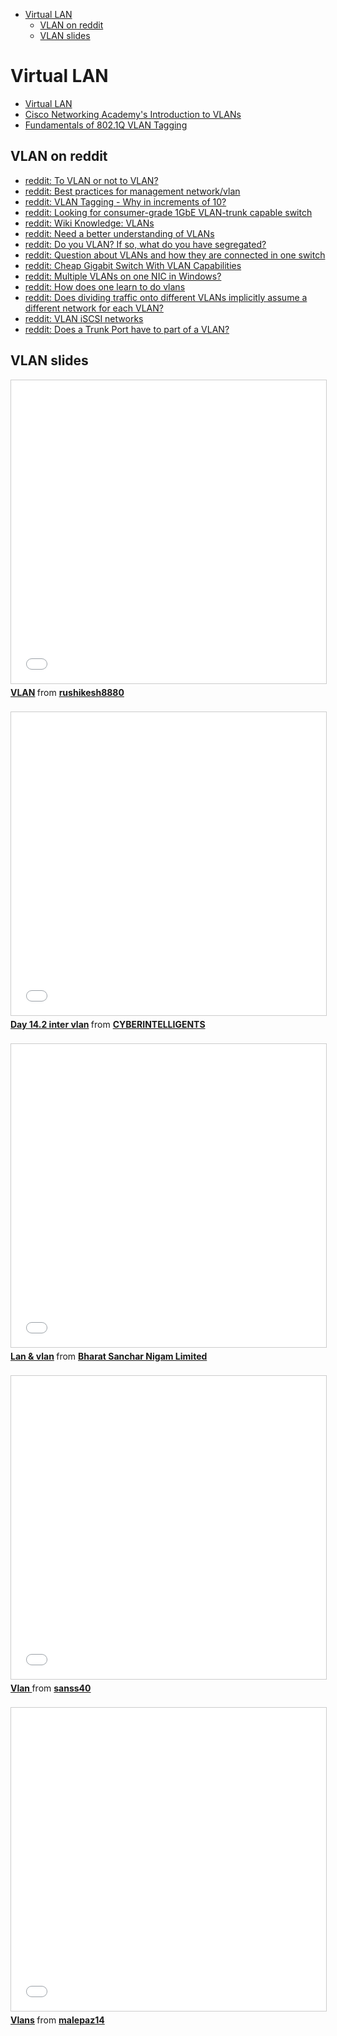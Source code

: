 <!-- MarkdownTOC -->

- [Virtual LAN](#virtual-lan)
    - [VLAN on reddit](#vlan-on-reddit)
    - [VLAN slides](#vlan-slides)

<!-- /MarkdownTOC -->


# Virtual LAN
- [Virtual LAN](https://en.wikipedia.org/wiki/Virtual_LAN)
- [Cisco Networking Academy's Introduction to VLANs](http://www.ciscopress.com/articles/article.asp?p=2181837)
- [Fundamentals of 802.1Q VLAN Tagging](https://documentation.meraki.com/zGeneral_Administration/Tools_and_Troubleshooting/Fundamentals_of_802.1Q_VLAN_tagging)

## VLAN on reddit
- [reddit: To VLAN or not to VLAN?](https://www.reddit.com/r/sysadmin/comments/22fwl9/to_vlan_or_not_to_vlan/)
- [reddit: Best practices for management network/vlan](https://www.reddit.com/r/networking/comments/1ogx0j/best_practices_for_management_networkvlan/)
- [reddit: VLAN Tagging - Why in increments of 10?](https://www.reddit.com/r/networking/comments/29i9hy/vlan_tagging_why_in_increments_of_10/)
- [reddit: Looking for consumer-grade 1GbE VLAN-trunk capable switch](https://www.reddit.com/r/networking/comments/3aljo9/looking_for_consumergrade_1gbe_vlantrunk_capable/)
- [reddit: Wiki Knowledge: VLANs](https://www.reddit.com/r/networking/comments/2yfr71/wiki_knowledge_vlans/)
- [reddit: Need a better understanding of VLANs](https://www.reddit.com/r/networking/comments/3hz70w/need_a_better_understanding_of_vlans/)
- [reddit: Do you VLAN? If so, what do you have segregated?](https://www.reddit.com/r/homelab/comments/30sv39/do_you_vlan_if_so_what_do_you_have_segregated/)
- [reddit: Question about VLANs and how they are connected in one switch](https://www.reddit.com/r/networking/comments/33xt9z/question_about_vlans_and_how_they_are_connected/)
- [reddit: Cheap Gigabit Switch With VLAN Capabilities](https://www.reddit.com/r/homelab/comments/1z542j/cheap_gigabit_switch_with_vlan_capabilities/)
- [reddit: Multiple VLANs on one NIC in Windows?](https://www.reddit.com/r/homelab/comments/3lzfuh/multiple_vlans_on_one_nic_in_windows_xpost_from/)
- [reddit: How does one learn to do vlans](https://www.reddit.com/r/homelab/comments/3bew99/how_does_one_learn_to_do_vlans/)
- [reddit: Does dividing traffic onto different VLANs implicitly assume a different network for each VLAN?](https://www.reddit.com/r/networking/comments/1s36w9/does_dividing_traffic_onto_different_vlans/)
- [reddit: VLAN iSCSI networks](https://www.reddit.com/r/networking/comments/36evvc/vlan_iscsi_networks/)
- [reddit: Does a Trunk Port have to part of a VLAN?](https://www.reddit.com/r/networking/comments/3h8iwm/does_a_trunk_port_have_to_part_of_a_vlan/)

## VLAN slides

<div class="container">
<iframe src="//www.slideshare.net/slideshow/embed_code/key/woUH1LrmGxdttE" width="595" height="485" frameborder="0" marginwidth="0" marginheight="0" scrolling="no" style="border:1px solid #CCC; border-width:1px; margin-bottom:5px; max-width: 100%;" allowfullscreen class="video"> </iframe> <div style="margin-bottom:5px"> <strong> <a href="//www.slideshare.net/rushikesh8880/vlan-57463204" title="VLAN" target="_blank">VLAN</a> </strong> from <strong><a target="_blank" href="//www.slideshare.net/rushikesh8880">rushikesh8880</a></strong> </div>
</div>
<br/>

<div class="container">
<iframe src="//www.slideshare.net/slideshow/embed_code/key/ewthrRXT9V8mb5" width="595" height="485" frameborder="0" marginwidth="0" marginheight="0" scrolling="no" style="border:1px solid #CCC; border-width:1px; margin-bottom:5px; max-width: 100%;" allowfullscreen class="video"> </iframe> <div style="margin-bottom:5px"> <strong> <a href="//www.slideshare.net/CYBERINTELLIGENTS/day-142-inter-vlan" title="Day 14.2 inter vlan" target="_blank">Day 14.2 inter vlan</a> </strong> from <strong><a target="_blank" href="//www.slideshare.net/CYBERINTELLIGENTS">CYBERINTELLIGENTS</a></strong> </div>
</div>
<br/>

<div class="container">
<iframe src="//www.slideshare.net/slideshow/embed_code/key/sSKbHqYwHg55WT" width="595" height="485" frameborder="0" marginwidth="0" marginheight="0" scrolling="no" style="border:1px solid #CCC; border-width:1px; margin-bottom:5px; max-width: 100%;" allowfullscreen class="video"> </iframe> <div style="margin-bottom:5px"> <strong> <a href="//www.slideshare.net/RamakantTyagi1/lan-vlan" title="Lan &amp; vlan" target="_blank">Lan &amp; vlan</a> </strong> from <strong><a target="_blank" href="//www.slideshare.net/RamakantTyagi1">Bharat Sanchar Nigam Limited</a></strong> </div>
</div>
<br/>

<div class="container">
<iframe src="//www.slideshare.net/slideshow/embed_code/key/s68uyoIvpVKMCy" width="595" height="485" frameborder="0" marginwidth="0" marginheight="0" scrolling="no" style="border:1px solid #CCC; border-width:1px; margin-bottom:5px; max-width: 100%;" allowfullscreen class="video"> </iframe> <div style="margin-bottom:5px"> <strong> <a href="//www.slideshare.net/sanss40/vlan-10706040" title="Vlan " target="_blank">Vlan </a> </strong> from <strong><a target="_blank" href="//www.slideshare.net/sanss40">sanss40</a></strong> </div>
</div>
<br/>

<div class="container">
<iframe src="//www.slideshare.net/slideshow/embed_code/key/Dtgipf6eTAR37G" width="595" height="485" frameborder="0" marginwidth="0" marginheight="0" scrolling="no" style="border:1px solid #CCC; border-width:1px; margin-bottom:5px; max-width: 100%;" allowfullscreen class="video"> </iframe> <div style="margin-bottom:5px"> <strong> <a href="//www.slideshare.net/malepaz14/vlans-11773196" title="Vlans" target="_blank">Vlans</a> </strong> from <strong><a target="_blank" href="//www.slideshare.net/malepaz14">malepaz14</a></strong> </div>
</div>
<br/>